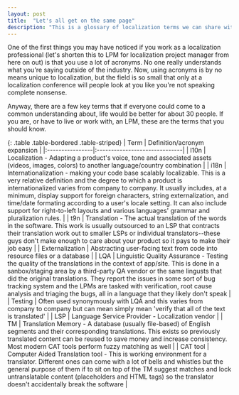 ```yaml
---
layout: post
title:  "Let's all get on the same page"
description: "This is a glossary of localization terms we can share with people so they know what we're talking about when we say it: l10n, i18n, LQA explained."
---
```


One of the first things you may have noticed if you work as a localization professional (let's shorten this to LPM for localization project manager from here on out) is that you use a lot of acronyms. No one really understands what you're saying outside of the industry. Now, using acronyms is by no means unique to localization, but the field is so small that only at a localization conference will people look at you like you're not speaking complete nonsense.

Anyway, there are a few key terms that if everyone could come to a common understanding about, life would be better for about 30 people. If you are, or have to live or work with, an LPM, these are the terms that you should know.

{: .table .table-bordered .table-striped}
| Term            | Definition/acronym expansion  |
|:----------------|:------------------------------|
| l10n            | Localization                 - Adapting a product's voice, tone and associated assets (videos, images, colors) to another language/country combination |
| i18n            | Internationalization         - making your code base scalably localizable. This is a very relative definition and the degree to which a product is internationalized varies from company to company. It usually includes, at a minimum, display support for foreign characters, string externalization, and time/date formating according to a user's locale setting. It can also include support for right-to-left layouts and various languages' grammar and pluralization rules. |
| t9n             | Translation                  - The actual translation of the words in the software. This work is usually outsourced to an LSP that contracts their translation work out to smaller LSPs or individual translators--these guys don't make enough to care about your product so it pays to make their job easy |
| Externalization | Abstracting user-facing text from code into resource files or a database |
| LQA             | Linguistic Quality Assurance - Testing the quality of the translations in the context of app/site. This is done in a sanbox/staging area by a third-party QA vendor or the same lingusts that did the original translations. They report the issues in some sort of bug tracking system and the LPMs are tasked with verification, root cause analysis and triaging the bugs, all in a language that they likely don't speak |
| Testing         | Often used synonymously with LQA and this varies from company to company but can mean simply mean 'verify that all of the text is translated' |
| LSP             | Language Service Provider    - Localization vendor  |
| TM              | Translation Memory           - A database (usually file-based) of English segments and their corresponding translations. This exists so previously translated content can be reused to save money and increase consistency. Most modern CAT tools perform fuzzy matching as well |
| CAT tool        | Computer Aided Translation tool - This is working environment for a translator. Different ones can come with a lot of bells and whistles but the general purpose of them if to sit on top of the TM suggest matches and lock untranslatable content (placeholders and HTML tags) so the translator doesn't accidentally break the software |